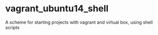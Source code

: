 vagrant_ubuntu14_shell
======================

A scheme for starting projects with vagrant and virtual box, using shell scripts
